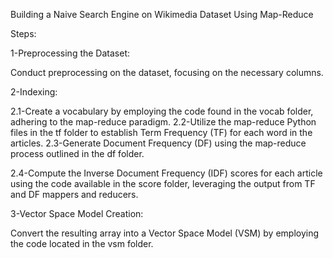 Building a Naive Search Engine on Wikimedia Dataset Using Map-Reduce

Steps:

1-Preprocessing the Dataset:  

  Conduct preprocessing on the dataset, focusing on the necessary columns.

2-Indexing:

  2.1-Create a vocabulary by employing the code found in the vocab folder, adhering to the map-reduce paradigm.
  2.2-Utilize the map-reduce Python files in the tf folder to establish Term Frequency (TF) for each word in the articles.
  2.3-Generate Document Frequency (DF) using the map-reduce process outlined in the df folder.
  
  2.4-Compute the Inverse Document Frequency (IDF) scores for each article using the code available in the score folder, leveraging the output from TF and DF mappers and reducers.

3-Vector Space Model Creation:

  Convert the resulting array into a Vector Space Model (VSM) by employing the code located in the vsm folder.
